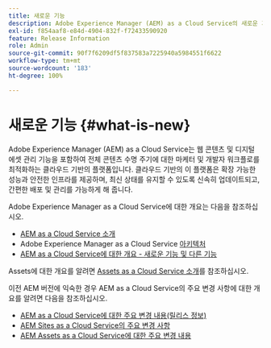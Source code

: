 ```yaml
---
title: 새로운 기능
description: Adobe Experience Manager (AEM) as a Cloud Service의 새로운 기능
exl-id: f854aaf8-e84d-4904-832f-f72433590920
feature: Release Information
role: Admin
source-git-commit: 90f7f6209df5f837583a7225940a5984551f6622
workflow-type: tm+mt
source-wordcount: '183'
ht-degree: 100%

---
```


# 새로운 기능 {#what-is-new}

<!-- For the pre-release of Adobe Experience Manager (AEM) as a Cloud Service everything is new. -->

Adobe Experience Manager (AEM) as a Cloud Service는 웹 콘텐츠 및 디지털 에셋 관리 기능을 포함하여 전체 콘텐츠 수명 주기에 대한 마케터 및 개발자 워크플로를 최적화하는 클라우드 기반의 플랫폼입니다. 클라우드 기반의 이 플랫폼은 확장 가능한 성능과 안전한 인프라를 제공하며, 최신 상태를 유지할 수 있도록 신속히 업데이트되고, 간편한 배포 및 관리를 가능하게 해 줍니다.

Adobe Experience Manager as a Cloud Service에 대한 개요는 다음을 참조하십시오.
* [AEM as a Cloud Service 소개](/help/overview/introduction.md)
* Adobe Experience Manager as a Cloud Service [아키텍처](/help/overview/architecture.md)
* [AEM as a Cloud Service에 대한 개요 - 새로운 기능 및 다른 기능](/help/overview/what-is-new-and-different.md)

<!-- Link to introduction or what's new of Sites. -->

Assets에 대한 개요를 알려면 [Assets as a Cloud Service 소개](/help/assets/overview.md)를 참조하십시오.

이전 AEM 버전에 익숙한 경우 AEM as a Cloud Service의 주요 변경 사항에 대한 개요를 알려면 다음을 참조하십시오.

* [AEM as a Cloud Service에 대한 주요 변경 내용(릴리스 정보)](/help/release-notes/aem-cloud-changes.md)
* [AEM Sites as a Cloud Service의 주요 변경 사항](/help/sites-cloud/sites-cloud-changes.md)
* [AEM Assets as a Cloud Service에 대한 주요 변경 내용](/help/assets/assets-cloud-changes.md)
